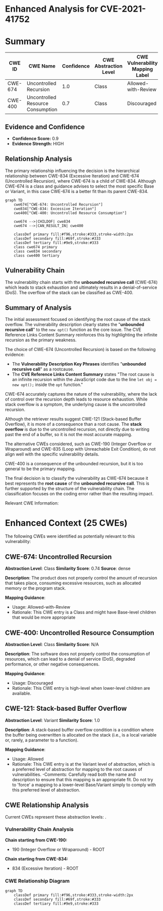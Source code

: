 # Enhanced Analysis for CVE-2021-41752

# Summary
| CWE ID | CWE Name | Confidence | CWE Abstraction Level | CWE Vulnerability Mapping Label | CWE-Vulnerability Mapping Notes |
|---|---|---|---|---|---|
| CWE-674 | Uncontrolled Recursion | 1.0 | Class | Allowed-with-Review | Primary CWE |
| CWE-400 |  Uncontrolled Resource Consumption | 0.7 | Class | Discouraged | Secondary Candidate |

## Evidence and Confidence

*   **Confidence Score:** 0.9
*   **Evidence Strength:** HIGH

## Relationship Analysis
The primary relationship influencing the decision is the hierarchical relationship between CWE-834 (Excessive Iteration) and CWE-674 (Uncontrolled Recursion), where CWE-674 is a child of CWE-834. Although CWE-674 is a class and guidance advises to select the most specific Base or Variant, in this case CWE-674 is a better fit than its parent CWE-834.

```mermaid
graph TD
    cwe674["CWE-674: Uncontrolled Recursion"]
    cwe834["CWE-834: Excessive Iteration"]
    cwe400["CWE-400: Uncontrolled Resource Consumption"]
    
    cwe674 -->|CHILDOF| cwe834
    cwe674 -->|CAN_RESULT_IN| cwe400
    
    classDef primary fill:#f96,stroke:#333,stroke-width:2px
    classDef secondary fill:#69f,stroke:#333
    classDef tertiary fill:#9e9,stroke:#333
    class cwe674 primary
    class cwe834 secondary
    class cwe400 tertiary
```

## Vulnerability Chain
The vulnerability chain starts with the **unbounded recursive call** (CWE-674) which leads to stack exhaustion and ultimately results in a denial-of-service (DoS). The overflow of the stack can be classified as CWE-400.

## Summary of Analysis
The initial assessment focused on identifying the root cause of the stack overflow. The vulnerability description clearly states the "**unbounded recursive call**" to the `new opt()` function as the core issue. The CVE Reference Links Content Summary reinforces this by highlighting the infinite recursion as the primary weakness.

The choice of CWE-674 (Uncontrolled Recursion) is based on the following evidence:
*   The **Vulnerability Description Key Phrases** identifies "**unbounded recursive call**" as a rootcause.
*   The **CVE Reference Links Content Summary** states "The root cause is an infinite recursion within the JavaScript code due to the line `let obj = new opt();` inside the `opt` function."

CWE-674 accurately captures the nature of the vulnerability, where the lack of control over the recursion depth leads to resource exhaustion. While stack overflow is a symptom, the underlying cause is the uncontrolled recursion.

Although the retriever results suggest CWE-121 (Stack-based Buffer Overflow), it is more of a consequence than a root cause. The **stack overflow** is due to the uncontrolled recursion, not directly due to writing past the end of a buffer, so it is not the most accurate mapping.

The alternative CWEs considered, such as CWE-190 (Integer Overflow or Wraparound) and CWE-835 (Loop with Unreachable Exit Condition), do not align well with the specific vulnerability details.

CWE-400 is a consequence of the unbounded recursion, but it is too general to be the primary mapping.

The final decision is to classify the vulnerability as CWE-674 because it best represents the **root cause** of the **unbounded recursive call**. This is further supported by the structure of the vulnerability chain. The classification focuses on the coding error rather than the resulting impact.

Relevant CWE Information:

# Enhanced Context (25 CWEs)
The following CWEs were identified as potentially relevant to this vulnerability:

## CWE-674: Uncontrolled Recursion
**Abstraction Level**: Class
**Similarity Score**: 0.74
**Source**: dense

**Description**:
The product does not properly control the amount of recursion that takes place,  consuming excessive resources, such as allocated memory or the program stack.

**Mapping Guidance**:
- Usage: Allowed-with-Review
- Rationale: This CWE entry is a Class and might have Base-level children that would be more appropriate

## CWE-400: Uncontrolled Resource Consumption
**Abstraction Level**: Class
**Similarity Score**: N/A

**Description**:
The software does not properly control the consumption of resources, which can lead to a denial of service (DoS), degraded performance, or other negative consequences.

**Mapping Guidance**:
- Usage: Discouraged
- Rationale: This CWE entry is high-level when lower-level children are available.

## CWE-121: Stack-based Buffer Overflow
**Abstraction Level**: Variant
**Similarity Score**: 1.0

**Description**:
A stack-based buffer overflow condition is a condition where the buffer being overwritten is allocated on the stack (i.e., is a local variable or, rarely, a parameter to a function).

**Mapping Guidance**:
- Usage: Allowed
- Rationale: This CWE entry is at the Variant level of abstraction, which is a preferred level of abstraction for mapping to the root causes of vulnerabilities.
-Comments: Carefully read both the name and description to ensure that this mapping is an appropriate fit. Do not try to 'force' a mapping to a lower-level Base/Variant simply to comply with this preferred level of abstraction.


## CWE Relationship Analysis

Current CWEs represent these abstraction levels: .


### Vulnerability Chain Analysis

**Chain starting from CWE-190:**
- 190 (Integer Overflow or Wraparound) - ROOT


**Chain starting from CWE-834:**
- 834 (Excessive Iteration) - ROOT



### CWE Relationship Diagram

```mermaid
graph TD
    classDef primary fill:#f96,stroke:#333,stroke-width:2px
    classDef secondary fill:#69f,stroke:#333
    classDef tertiary fill:#9e9,stroke:#333
```